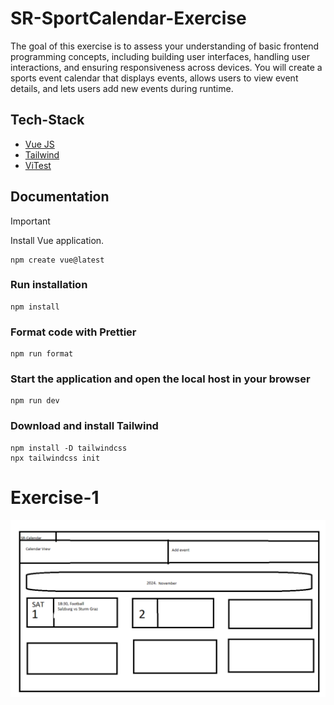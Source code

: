 # SR-SportCalendar-Exercise

The goal of this exercise is to assess your understanding of basic frontend programming concepts, including building user interfaces, handling user interactions, and ensuring responsiveness across devices. You will create a sports event calendar that displays events, allows users to view event details, and lets users add new events during runtime.

## Tech-Stack

- [Vue JS](https://vuejs.org)
- [Tailwind](https://tailwindcss.com)
- [ViTest](https://vitest.dev)

## Documentation

> [!IMPORTANT]
> Install Vue application.

```
npm create vue@latest
```

### Run installation

```
npm install
```

### Format code with Prettier

```
npm run format
```

### Start the application and open the local host in your browser

```
npm run dev
```

### Download and install Tailwind

```
npm install -D tailwindcss
npx tailwindcss init
```

# Exercise-1

![](https://github.com/SzepesiBalazs/SR-SportCalendar-Exercise/blob/exercise-1/MockUpImages/Calender_preview.png)
